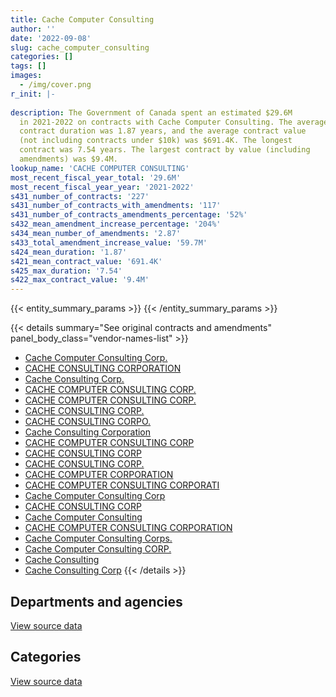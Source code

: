 ```yaml
---
title: Cache Computer Consulting
author: ''
date: '2022-09-08'
slug: cache_computer_consulting
categories: []
tags: []
images:
  - /img/cover.png
r_init: |-
  
description: The Government of Canada spent an estimated $29.6M
  in 2021-2022 on contracts with Cache Computer Consulting. The average
  contract duration was 1.87 years, and the average contract value
  (not including contracts under $10k) was $691.4K. The longest
  contract was 7.54 years. The largest contract by value (including
  amendments) was $9.4M.
lookup_name: 'CACHE COMPUTER CONSULTING'
most_recent_fiscal_year_total: '29.6M'
most_recent_fiscal_year_year: '2021-2022'
s431_number_of_contracts: '227'
s431_number_of_contracts_with_amendments: '117'
s431_number_of_contracts_amendments_percentage: '52%'
s432_mean_amendment_increase_percentage: '204%'
s434_mean_number_of_amendments: '2.87'
s433_total_amendment_increase_value: '59.7M'
s424_mean_duration: '1.87'
s421_mean_contract_value: '691.4K'
s425_max_duration: '7.54'
s422_max_contract_value: '9.4M'
---
```


<script src="/rmarkdown-libs/htmlwidgets/htmlwidgets.js"></script>
<link href="/rmarkdown-libs/datatables-css/datatables-crosstalk.css" rel="stylesheet" />
<script src="/rmarkdown-libs/datatables-binding/datatables.js"></script>
<script src="/rmarkdown-libs/jquery/jquery-3.6.0.min.js"></script>
<link href="/rmarkdown-libs/dt-core-bootstrap/css/dataTables.bootstrap.min.css" rel="stylesheet" />
<link href="/rmarkdown-libs/dt-core-bootstrap/css/dataTables.bootstrap.extra.css" rel="stylesheet" />
<script src="/rmarkdown-libs/dt-core-bootstrap/js/jquery.dataTables.min.js"></script>
<script src="/rmarkdown-libs/dt-core-bootstrap/js/dataTables.bootstrap.min.js"></script>
<link href="/rmarkdown-libs/crosstalk/css/crosstalk.min.css" rel="stylesheet" />
<script src="/rmarkdown-libs/crosstalk/js/crosstalk.min.js"></script>
<script src="/rmarkdown-libs/htmlwidgets/htmlwidgets.js"></script>
<link href="/rmarkdown-libs/datatables-css/datatables-crosstalk.css" rel="stylesheet" />
<script src="/rmarkdown-libs/datatables-binding/datatables.js"></script>
<script src="/rmarkdown-libs/jquery/jquery-3.6.0.min.js"></script>
<link href="/rmarkdown-libs/dt-core-bootstrap/css/dataTables.bootstrap.min.css" rel="stylesheet" />
<link href="/rmarkdown-libs/dt-core-bootstrap/css/dataTables.bootstrap.extra.css" rel="stylesheet" />
<script src="/rmarkdown-libs/dt-core-bootstrap/js/jquery.dataTables.min.js"></script>
<script src="/rmarkdown-libs/dt-core-bootstrap/js/dataTables.bootstrap.min.js"></script>
<link href="/rmarkdown-libs/crosstalk/css/crosstalk.min.css" rel="stylesheet" />
<script src="/rmarkdown-libs/crosstalk/js/crosstalk.min.js"></script>

{{< entity_summary_params >}}
{{< /entity_summary_params >}}

{{< details summary="See original contracts and amendments" panel_body_class="vendor-names-list" >}}
- [Cache Computer Consulting Corp.](https://search.open.canada.ca/en/ct/?sort=contract_value_f%20desc&page=1&search_text=%22Cache%20Computer%20Consulting%20Corp.%22)
- [CACHE CONSULTING CORPORATION](https://search.open.canada.ca/en/ct/?sort=contract_value_f%20desc&page=1&search_text=%22CACHE%20CONSULTING%20CORPORATION%22)
- [Cache Consulting Corp.](https://search.open.canada.ca/en/ct/?sort=contract_value_f%20desc&page=1&search_text=%22Cache%20Consulting%20Corp.%22)
- [CACHE COMPUTER CONSULTING CORP.](https://search.open.canada.ca/en/ct/?sort=contract_value_f%20desc&page=1&search_text=%22CACHE%20COMPUTER%20CONSULTING%20CORP.%22)
- [CACHE COMPUTER CONSULTING CORP.](https://search.open.canada.ca/en/ct/?sort=contract_value_f%20desc&page=1&search_text=%22CACHE%20COMPUTER%20CONSULTING%20%20CORP.%22)
- [CACHE CONSULTING CORP.](https://search.open.canada.ca/en/ct/?sort=contract_value_f%20desc&page=1&search_text=%22CACHE%20CONSULTING%20CORP.%22)
- [CACHE CONSULTING CORPO.](https://search.open.canada.ca/en/ct/?sort=contract_value_f%20desc&page=1&search_text=%22CACHE%20CONSULTING%20CORPO.%22)
- [Cache Consulting Corporation](https://search.open.canada.ca/en/ct/?sort=contract_value_f%20desc&page=1&search_text=%22Cache%20Consulting%20Corporation%22)
- [CACHE COMPUTER CONSULTING CORP](https://search.open.canada.ca/en/ct/?sort=contract_value_f%20desc&page=1&search_text=%22CACHE%20COMPUTER%20CONSULTING%20CORP%22)
- [CACHE CONSULTING CORP](https://search.open.canada.ca/en/ct/?sort=contract_value_f%20desc&page=1&search_text=%22CACHE%20CONSULTING%20CORP%22)
- [CACHE CONSULTING CORP.](https://search.open.canada.ca/en/ct/?sort=contract_value_f%20desc&page=1&search_text=%22CACHE%20CONSULTING%20%20CORP.%22)
- [CACHE COMPUTER CORPORATION](https://search.open.canada.ca/en/ct/?sort=contract_value_f%20desc&page=1&search_text=%22CACHE%20COMPUTER%20CORPORATION%22)
- [CACHE COMPUTER CONSULTING CORPORATI](https://search.open.canada.ca/en/ct/?sort=contract_value_f%20desc&page=1&search_text=%22CACHE%20COMPUTER%20CONSULTING%20CORPORATI%22)
- [Cache Computer Consulting Corp](https://search.open.canada.ca/en/ct/?sort=contract_value_f%20desc&page=1&search_text=%22Cache%20Computer%20Consulting%20Corp%22)
- [CACHE CONSULTING CORP](https://search.open.canada.ca/en/ct/?sort=contract_value_f%20desc&page=1&search_text=%22CACHE%20CONSULTING%20%20CORP%22)
- [Cache Computer Consulting](https://search.open.canada.ca/en/ct/?sort=contract_value_f%20desc&page=1&search_text=%22Cache%20Computer%20Consulting%22)
- [CACHE COMPUTER CONSULTING CORPORATION](https://search.open.canada.ca/en/ct/?sort=contract_value_f%20desc&page=1&search_text=%22CACHE%20COMPUTER%20CONSULTING%20CORPORATION%22)
- [Cache Computer Consulting Corps.](https://search.open.canada.ca/en/ct/?sort=contract_value_f%20desc&page=1&search_text=%22Cache%20Computer%20Consulting%20Corps.%22)
- [Cache Computer Consulting CORP.](https://search.open.canada.ca/en/ct/?sort=contract_value_f%20desc&page=1&search_text=%22Cache%20Computer%20Consulting%20CORP.%22)
- [Cache Consulting](https://search.open.canada.ca/en/ct/?sort=contract_value_f%20desc&page=1&search_text=%22Cache%20Consulting%22)
- [Cache Consulting Corp](https://search.open.canada.ca/en/ct/?sort=contract_value_f%20desc&page=1&search_text=%22Cache%20Consulting%20Corp%22)
{{< /details >}}

## Departments and agencies

<div id="htmlwidget-1" style="width:100%;height:auto;" class="datatables html-widget"></div>
<script type="application/json" data-for="htmlwidget-1">{"x":{"style":"bootstrap","filter":"none","vertical":false,"data":[["<a href=\"/departments/aafc-aac/\">Agriculture and Agri-Food Canada<\/a>","<a href=\"/departments/aandc-aadnc/\">Crown-Indigenous Relations and Northern Affairs Canada<\/a>","<a href=\"/departments/cbsa-asfc/\">Canada Border Services Agency<\/a>","<a href=\"/departments/cic/\">Immigration, Refugees and Citizenship Canada<\/a>","<a href=\"/departments/crtc/\">Canadian Radio-television and Telecommunications Commission<\/a>","<a href=\"/departments/csc-scc/\">Correctional Service of Canada<\/a>","<a href=\"/departments/dfatd-maecd/\">Global Affairs Canada<\/a>","<a href=\"/departments/dnd-mdn/\">National Defence<\/a>","<a href=\"/departments/ec/\">Environment and Climate Change Canada<\/a>","<a href=\"/departments/esdc-edsc/\">Employment and Social Development Canada<\/a>","<a href=\"/departments/hc-sc/\">Health Canada<\/a>","<a href=\"/departments/ic/\">Innovation, Science and Economic Development Canada<\/a>","<a href=\"/departments/jus/\">Department of Justice Canada<\/a>","<a href=\"/departments/nrc-cnrc/\">National Research Council Canada<\/a>","<a href=\"/departments/nrcan-rncan/\">Natural Resources Canada<\/a>","<a href=\"/departments/nserc-crsng/\">Natural Sciences and Engineering Research Council of Canada<\/a>","<a href=\"/departments/pc/\">Parks Canada<\/a>","<a href=\"/departments/pch/\">Canadian Heritage<\/a>","<a href=\"/departments/ppsc-sppc/\">Public Prosecution Service of Canada<\/a>","<a href=\"/departments/rcmp-grc/\">Royal Canadian Mounted Police<\/a>","<a href=\"/departments/ssc-spc/\">Shared Services Canada<\/a>","<a href=\"/departments/tbs-sct/\">Treasury Board of Canada Secretariat<\/a>"],[5186224.05,null,362186.96,111452.99,24756.37,null,430775.2,307079.26,null,7663797.26,2025436.67,459586.54,51384.87,79441.45,64527.2,124300,null,399608.43,24860,1328347,49330.03,4853119.27],[3659434.49,null,2766977.4,146599.95,null,null,724554.23,236233.1,null,6783967.48,1033102.65,520559.13,84597.36,29749.03,201832.85,39550,2911.38,422306.59,null,1664453.61,51522.47,5491184.49],[2544148.44,null,2865389.47,166237.39,40000,266479.11,958855.77,487822.1,51949.37,6642226.17,879912.25,301677.15,187257.59,21616.63,719633.07,null,36392.28,406981.2,null,2853905.51,null,4968721.91],[4605690.84,5930.99,3954509.95,165022.97,null,514628.97,909059.91,842325.58,156706.77,6010445.21,1089939.35,506654.34,343165.34,5411.43,719633.07,39550,null,172877.13,null,3714860.94,null,5803813.17]],"container":"<table class=\"table table-striped table-hover row-border order-column display\">\n  <thead>\n    <tr>\n      <th>Department<\/th>\n      <th>2018-2019<\/th>\n      <th>2019-2020<\/th>\n      <th>2020-2021<\/th>\n      <th>2021-2022<\/th>\n    <\/tr>\n  <\/thead>\n<\/table>","options":{"order":[[4,"desc"]],"pageLength":10,"autoWidth":true,"columnDefs":[{"targets":1,"render":"function(data, type, row, meta) {\n    return type !== 'display' ? data : DTWidget.formatCurrency(data, \"$\", 2, 3, \",\", \".\", true, null);\n  }"},{"targets":2,"render":"function(data, type, row, meta) {\n    return type !== 'display' ? data : DTWidget.formatCurrency(data, \"$\", 2, 3, \",\", \".\", true, null);\n  }"},{"targets":3,"render":"function(data, type, row, meta) {\n    return type !== 'display' ? data : DTWidget.formatCurrency(data, \"$\", 2, 3, \",\", \".\", true, null);\n  }"},{"targets":4,"render":"function(data, type, row, meta) {\n    return type !== 'display' ? data : DTWidget.formatCurrency(data, \"$\", 2, 3, \",\", \".\", true, null);\n  }"},{"width":"16%","targets":[1,2,3,4]},{"className":"dt-right","targets":[1,2,3,4]}],"orderClasses":false}},"evals":["options.columnDefs.0.render","options.columnDefs.1.render","options.columnDefs.2.render","options.columnDefs.3.render"],"jsHooks":[]}</script>
<p class="text-right">
<a href="https://github.com/GoC-Spending/contracts-data/tree/main/data/out/vendors/cache_computer_consulting/summary_by_fiscal_year_by_department.csv" class="source-data-link btn btn-link">View source data</a>
</p>

## Categories

<div id="htmlwidget-2" style="width:100%;height:auto;" class="datatables html-widget"></div>
<script type="application/json" data-for="htmlwidget-2">{"x":{"style":"bootstrap","filter":"none","vertical":false,"data":[["<a href=\"/categories/other/\">(Other)<\/a>","<a href=\"/categories/professional_services/\">Professional services<\/a>","<a href=\"/categories/information_technology/\">Information technology<\/a>","<a href=\"/categories/human_capital/\">Human capital<\/a>"],[14616.55,307079.26,23174607.08,49910.65],[null,236233.1,23611777.13,11526],[null,539771.47,23859433.93,null],[null,1145996.89,28414229.06,null]],"container":"<table class=\"table table-striped table-hover row-border order-column display\">\n  <thead>\n    <tr>\n      <th>Category<\/th>\n      <th>2018-2019<\/th>\n      <th>2019-2020<\/th>\n      <th>2020-2021<\/th>\n      <th>2021-2022<\/th>\n    <\/tr>\n  <\/thead>\n<\/table>","options":{"order":[[4,"desc"]],"dom":"t","pageLength":30,"autoWidth":true,"columnDefs":[{"targets":1,"render":"function(data, type, row, meta) {\n    return type !== 'display' ? data : DTWidget.formatCurrency(data, \"$\", 2, 3, \",\", \".\", true, null);\n  }"},{"targets":2,"render":"function(data, type, row, meta) {\n    return type !== 'display' ? data : DTWidget.formatCurrency(data, \"$\", 2, 3, \",\", \".\", true, null);\n  }"},{"targets":3,"render":"function(data, type, row, meta) {\n    return type !== 'display' ? data : DTWidget.formatCurrency(data, \"$\", 2, 3, \",\", \".\", true, null);\n  }"},{"targets":4,"render":"function(data, type, row, meta) {\n    return type !== 'display' ? data : DTWidget.formatCurrency(data, \"$\", 2, 3, \",\", \".\", true, null);\n  }"},{"width":"16%","targets":[1,2,3,4]},{"className":"dt-right","targets":[1,2,3,4]}],"orderClasses":false,"lengthMenu":[10,25,30,50,100]}},"evals":["options.columnDefs.0.render","options.columnDefs.1.render","options.columnDefs.2.render","options.columnDefs.3.render"],"jsHooks":[]}</script>
<p class="text-right">
<a href="https://github.com/GoC-Spending/contracts-data/tree/main/data/out/vendors/cache_computer_consulting/summary_by_fiscal_year_by_category.csv" class="source-data-link btn btn-link">View source data</a>
</p>
